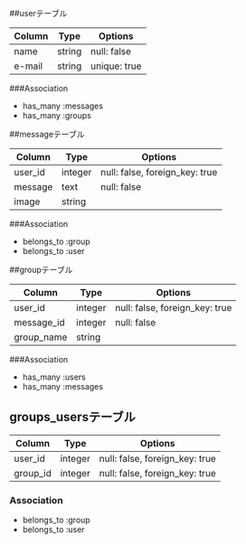 ##userテーブル

|Column|Type|Options|
|------|----|-------|
|name|string|null: false|
|e-mail|string|unique: true|

###Association
- has_many :messages
- has_many :groups

##messageテーブル

|Column|Type|Options|
|------|----|-------|
|user_id|integer|null: false, foreign_key: true|
|message|text|null: false|
|image|string||



###Association
- belongs_to :group
- belongs_to :user


##groupテーブル

|Column|Type|Options|
|------|----|-------|
|user_id|integer|null: false, foreign_key: true|
|message_id|integer|null: false|
|group_name|string||


###Association
- has_many :users
- has_many :messages


## groups_usersテーブル

|Column|Type|Options|
|------|----|-------|
|user_id|integer|null: false, foreign_key: true|
|group_id|integer|null: false, foreign_key: true|

### Association
- belongs_to :group
- belongs_to :user